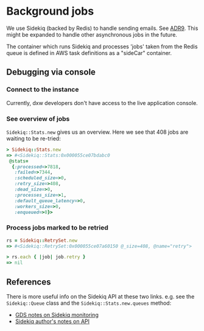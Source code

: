 # Background jobs

We use Sidekiq (backed by Redis) to handle sending emails. See
[ADR9](/doc/architecture/decisions/0009-use-sidekiq-and-redis-to-send-emails.md).
This might be expanded to handle other asynchronous jobs in the future.

The container which runs Sidekiq and processes 'jobs' taken from the
Redis queue is defined in AWS task definitions as a "sideCar" container.

## Debugging via console

### Connect to the instance

Currently, dxw developers don't have access to the live application console.

### See overview of jobs

`Sidekiq::Stats.new` gives us an overview. Here we see that 408 jobs are
waiting to be re-tried:

```ruby
> Sidekiq::Stats.new
=> #<Sidekiq::Stats:0x000055ce07bdabc0
 @stats=
  {:processed=>7818,
   :failed=>7344,
   :scheduled_size=>0,
   :retry_size=>408,
   :dead_size=>0,
   :processes_size=>1,
   :default_queue_latency=>0,
   :workers_size=>0,
   :enqueued=>0}>
```

### Process jobs marked to be retried

```ruby
rs = Sidekiq::RetrySet.new
=> #<Sidekiq::RetrySet:0x000055ce07a60150 @_size=408, @name="retry">

> rs.each { |job| job.retry }
=> nil
```

## References

There is more useful info on the Sidekiq API at these two links. e.g. see the
`Sidekiq::Queue` class and the `Sidekiq::Stats.new.queues` method:

- [GDS notes on Sidekiq monitoring](https://docs.publishing.service.gov.uk/manual/sidekiq.html#sidekiq-from-the-console)
- [Sidekiq author's notes on API](https://github.com/mperham/sidekiq/wiki/API)
